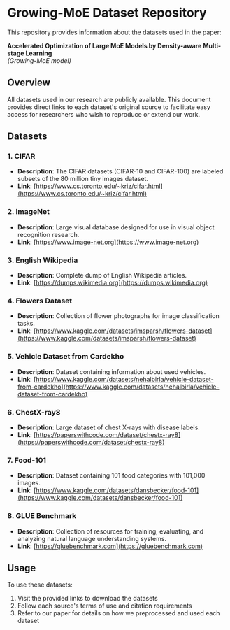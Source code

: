 # Growing-MoE Dataset Repository

This repository provides information about the datasets used in the paper:

**Accelerated Optimization of Large MoE Models by Density-aware Multi-stage Learning**  
*(Growing-MoE model)*

## Overview

All datasets used in our research are publicly available. This document provides direct links to each dataset's original source to facilitate easy access for researchers who wish to reproduce or extend our work.

## Datasets

### 1. CIFAR
- **Description**: The CIFAR datasets (CIFAR-10 and CIFAR-100) are labeled subsets of the 80 million tiny images dataset.
- **Link**: [https://www.cs.toronto.edu/~kriz/cifar.html](https://www.cs.toronto.edu/~kriz/cifar.html)

### 2. ImageNet
- **Description**: Large visual database designed for use in visual object recognition research.
- **Link**: [https://www.image-net.org](https://www.image-net.org)

### 3. English Wikipedia
- **Description**: Complete dump of English Wikipedia articles.
- **Link**: [https://dumps.wikimedia.org](https://dumps.wikimedia.org)

### 4. Flowers Dataset
- **Description**: Collection of flower photographs for image classification tasks.
- **Link**: [https://www.kaggle.com/datasets/imsparsh/flowers-dataset](https://www.kaggle.com/datasets/imsparsh/flowers-dataset)

### 5. Vehicle Dataset from Cardekho
- **Description**: Dataset containing information about used vehicles.
- **Link**: [https://www.kaggle.com/datasets/nehalbirla/vehicle-dataset-from-cardekho](https://www.kaggle.com/datasets/nehalbirla/vehicle-dataset-from-cardekho)

### 6. ChestX-ray8
- **Description**: Large dataset of chest X-rays with disease labels.
- **Link**: [https://paperswithcode.com/dataset/chestx-ray8](https://paperswithcode.com/dataset/chestx-ray8)

### 7. Food-101
- **Description**: Dataset containing 101 food categories with 101,000 images.
- **Link**: [https://www.kaggle.com/datasets/dansbecker/food-101](https://www.kaggle.com/datasets/dansbecker/food-101)

### 8. GLUE Benchmark
- **Description**: Collection of resources for training, evaluating, and analyzing natural language understanding systems.
- **Link**: [https://gluebenchmark.com](https://gluebenchmark.com)

## Usage

To use these datasets:
1. Visit the provided links to download the datasets
2. Follow each source's terms of use and citation requirements
3. Refer to our paper for details on how we preprocessed and used each dataset
